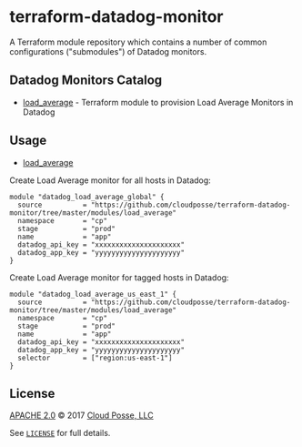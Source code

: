 # terraform-datadog-monitor

A Terraform module repository which contains a number of common configurations ("submodules") of Datadog monitors.

## Datadog Monitors Catalog

- [load_average](https://github.com/cloudposse/terraform-datadog-monitor/tree/master/modules/load_average) - Terraform module to provision Load Average Monitors in Datadog

## Usage

- [load_average](https://github.com/cloudposse/terraform-datadog-monitor/tree/master/modules/load_average)

Create Load Average monitor for all hosts in Datadog:

```hcl
module "datadog_load_average_global" {
  source          = "https://github.com/cloudposse/terraform-datadog-monitor/tree/master/modules/load_average"
  namespace       = "cp"
  stage           = "prod"
  name            = "app"
  datadog_api_key = "xxxxxxxxxxxxxxxxxxxxx"
  datadog_app_key = "yyyyyyyyyyyyyyyyyyyyy"
}
```

Create Load Average monitor for tagged hosts in Datadog:

```hcl
module "datadog_load_average_us_east_1" {
  source          = "https://github.com/cloudposse/terraform-datadog-monitor/tree/master/modules/load_average"
  namespace       = "cp"
  stage           = "prod"
  name            = "app"
  datadog_api_key = "xxxxxxxxxxxxxxxxxxxxx"
  datadog_app_key = "yyyyyyyyyyyyyyyyyyyyy"
  selector        = ["region:us-east-1"]
}
```



## License

[APACHE 2.0](LICENSE) © 2017 [Cloud Posse, LLC](https://cloudposse.com)

See [`LICENSE`](LICENSE) for full details.
